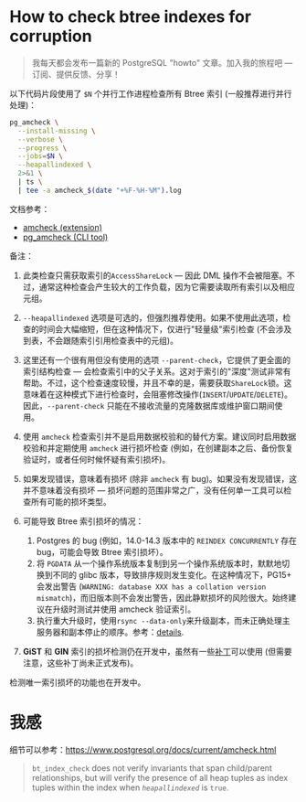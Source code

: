 # How to check btree indexes for corruption

>我每天都会发布一篇新的 PostgreSQL "howto" 文章。加入我的旅程吧 — 订阅、提供反馈、分享！

以下代码片段使用了 `$N` 个并行工作进程检查所有 Btree 索引 (一般推荐进行并行处理)：

```bash
pg_amcheck \
  --install-missing \
  --verbose \
  --progress \
  --jobs=$N \
  --heapallindexed \
  2>&1 \
  | ts \
  | tee -a amcheck_$(date "+%F-%H-%M").log
```

文档参考：

- [amcheck (extension)](https://postgresql.org/docs/current/amcheck.html)
- [pg_amcheck (CLI tool)](https://postgresql.org/docs/current/app-pgamcheck.html)

备注：

1. 此类检查只需获取索引的`AccessShareLock` — 因此 DML 操作不会被阻塞。不过，通常这种检查会产生较大的工作负载，因为它需要读取所有索引以及相应元组。
2. `--heapallindexed` 选项是可选的，但强烈推荐使用。如果不使用此选项，检查的时间会大幅缩短，但在这种情况下，仅进行"轻量级"索引检查 (不会涉及到表，不会跟随索引引用检查表中的元组)。
3. 这里还有一个很有用但没有使用的选项 `--parent-check`，它提供了更全面的索引结构检查 — 会检查索引中的父子关系。这对于索引的"深度"测试非常有帮助。不过，这个检查速度较慢，并且不幸的是，需要获取`ShareLock`锁。这意味着在这种模式下进行检查时，会阻塞修改操作(`INSERT`/`UPDATE`/`DELETE`)。因此，`--parent-check` 只能在不接收流量的克隆数据库或维护窗口期间使用。
4. 使用 `amcheck` 检查索引并不是启用数据校验和的替代方案。建议同时启用数据校验和并定期使用 `amcheck` 进行损坏检查 (例如，在创建副本之后、备份恢复验证时，或者任何时候怀疑有索引损坏)。
5. 如果发现错误，意味着有损坏 (除非 `amcheck` 有 bug)。如果没有发现错误，这并不意味着没有损坏 — 损坏问题的范围非常之广，没有任何单一工具可以检查所有可能的损坏类型。
6. 可能导致 Btree 索引损坏的情况：
   1. Postgres 的 bug (例如，14.0-14.3 版本中的 `REINDEX CONCURRENTLY` 存在 bug，可能会导致 Btree 索引损坏）。
   2. 将 `PGDATA` 从一个操作系统版本复制到另一个操作系统版本时，默默地切换到不同的 glibc 版本，导致排序规则发生变化。在这种情况下，PG15+ 会发出警告 (`WARNING: database XXX has a collation version mismatch`)，而旧版本则不会发出警告，因此静默损坏的风险很大。始终建议在升级时测试并使用 amcheck 验证索引。
   3. 执行重大升级时，使用`rsync --data-only`来升级副本，而未正确处理主服务器和副本停止的顺序。参考：[details](https://postgresql.org/message-id/flat/CAM527d8heqkjG5VrvjU3Xjsqxg41ufUyabD9QZccdAxnpbRH-Q@mail.gmail.com).

7. **GiST** 和 **GIN** 索引的损坏检测仍在开发中，虽然有一些[补丁](https://commitfest.postgresql.org/45/3733/)可以使用 (但需要注意，这些补丁尚未正式发布)。

检测唯一索引损坏的功能也在开发中。

# 我感

细节可以参考：https://www.postgresql.org/docs/current/amcheck.html

>`bt_index_check` does not verify invariants that span child/parent relationships, but will verify the presence of all heap tuples as index tuples within the index when *`heapallindexed`* is `true`.
